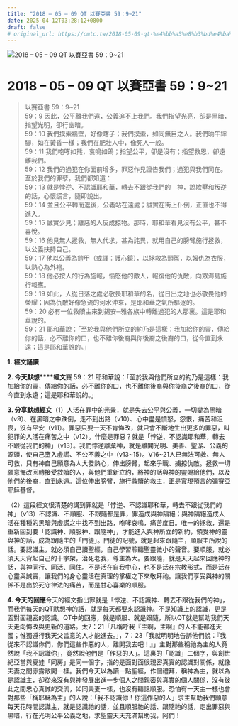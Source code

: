 ```yaml
---
title: "2018 – 05 – 09 QT 以賽亞書 59：9~21"
date: 2025-04-12T03:28:12+0800
draft: false
# original_url: https://cmtc.tw/2018-05-09-qt-%e4%bb%a5%e8%b3%bd%e4%ba%9e%e6%9b%b8-59%ef%bc%9a921
---
```


![2018 – 05 – 09 QT 以賽亞書 59：9~21](/images/qt.jpg   "2018 – 05 – 09 QT 以賽亞書 59：9~21")

# 2018 – 05 – 09 QT 以賽亞書 59：9~21

> 以賽亞書 59：9~21  
> 59：9 因此，公平離我們遠，公義追不上我們。我們指望光亮，卻是黑暗，指望光明，卻行幽暗。  
> 59：10 我們摸索牆壁，好像瞎子；我們摸索，如同無目之人。我們晌午絆腳，如在黃昏一樣；我們在肥壯人中，像死人一般。  
> 59：11 我們咆哮如熊，哀鳴如鴿；指望公平，卻是沒有；指望救恩，卻遠離我們。  
> 59：12 我們的過犯在你面前增多，罪惡作見證告我們；過犯與我們同在。至於我們的罪孽，我們都知道：  
> 59：13 就是悖逆、不認識耶和華，轉去不跟從我們的　神，說欺壓和叛逆的話，心懷謊言，隨即說出。  
> 59：14 並且公平轉而退後，公義站在遠處；誠實在街上仆倒，正直也不得進入。  
> 59：15 誠實少見；離惡的人反成掠物。那時，耶和華看見沒有公平，甚不喜悅。  
> 59：16 他見無人拯救，無人代求，甚為詫異，就用自己的膀臂施行拯救，以公義扶持自己。  
> 59：17 他以公義為鎧甲（或譯：護心鏡），以拯救為頭盔，以報仇為衣服，以熱心為外袍。  
> 59：18 他必按人的行為施報，惱怒他的敵人，報復他的仇敵，向眾海島施行報應。  
> 59：19 如此，人從日落之處必敬畏耶和華的名，從日出之地也必敬畏他的榮耀；因為仇敵好像急流的河水沖來，是耶和華之氣所驅逐的。  
> 59：20 必有一位救贖主來到錫安─雅各族中轉離過犯的人那裏。這是耶和華說的。  
> 59：21 耶和華說：「至於我與他們所立的約乃是這樣：我加給你的靈，傳給你的話，必不離你的口，也不離你後裔與你後裔之後裔的口，從今直到永遠；這是耶和華說的。」

**1.** **經文誦讀**

**2. 今天默想****經文**賽 59：21 耶和華說：「至於我與他們所立的約乃是這樣：我加給你的靈，傳給你的話，必不離你的口，也不離你後裔與你後裔之後裔的口，從今直到永遠；這是耶和華說的。」

**3. 分享默想經文**（1）人活在罪中的光景，就是失去公平與公義，一切變為黑暗（v9）、在黑暗之中跌倒，走不到出路（v10）、心中盡是憤怒，怨恨，痛苦和沮喪，沒有平安（v11）。罪惡只要一天不肯悔改，就只會不斷地生出更多的罪惡，叫犯罪的人活在痛苦之中（v12）。什麼是罪惡？就是「悖逆、不認識耶和華，轉去不跟從我們的神」（v13）。我們悖逆離棄神，就是離開光明、美善、聖潔、公義的源頭，使自己墮入虛謊、不公不義之中（v13~15）。V16~21人已無法可救、無人可救，只有神自己願意為人大發熱心，伸出膀臂，起來爭戰、擄掠仇敵。拯救一切願意悔改回轉接受救贖的人，與他們重新立約，將神的話與神的靈賜給他們，以及他們的後裔，直到永遠。這位伸出膀臂，施行救贖的救主，正是實現預言的彌賽亞耶穌基督。

（2）這段經文很清楚的講到罪就是「悖逆、不認識耶和華，轉去不跟從我們的神」（v13）不認識、不順服、不跟隨都是罪，罪造成與神隔絕；與神隔絕造成人活在種種的黑暗與虛謊之中找不到出路，咆哮哀鳴，痛苦度日。唯一的拯救，還是重新回到要「認識神、順服神、跟隨神」，才能進入與神所立的新約，領受神的靈與神的話，成為跟隨主的「門徒」。門徒的記號，就是起來跟隨主，順服主所說的話。要認識主，就必須自己讀聖經，自己學習聆聽聖靈微小的聲音。要順服，就必須天天背起自己的十字架，治死老我，尊主為大。要跟隨，就是天天起來回應神的話，與神同行、同活、同住。不是活在自我中心，也不是活在宗教形式，而是活在心靈與誠實，讓我們的身心靈活在真理的掌權之下來敬拜祂。讓我們享受與神的關係不是出於死守律法的痛苦，而是甘心喜樂的順服。

**4. 今天的回應**今天的經文指出罪就是「悖逆、不認識神、轉去不跟從我們的神」，而我們每天的QT默想神的話，就是每天都要來認識神。不是知識上的認識，更是面對面親密的認識。QT中的回應，就是順服、就是跟隨，所以QT就是幫助我們天天走向悔改與更新的道路。太7：21「凡稱呼我『主啊，主啊』的人不能都進天國；惟獨遵行我天父旨意的人才能進去。」，7：23「我就明明地告訴他們說：『我從來不認識你們，你們這些作惡的人，離開我去吧！』」主對那些稱祂為主的人竟然說「我不認識你」，竟然說他們是「作惡的人」。這裏的「認識」二個字，與創世紀亞當與夏娃「同房」是同一個字，指的是面對面很親密真實的認識對關係，就像夫妻之間赤露敞開一樣。我們今天以為讀一點聖經，作個禮拜，稱神為主，就以為是認識主，卻從來沒有與神發展出進一步個人之間親密與真實的個人關係，沒有彼此之間忠心真誠的交流，如同夫妻一樣，也沒有聽話順服。恐怕有一天主一樣也會對那些「稱耶穌為主」的人說：「我不認識你！你這作惡的人」求主幫助我們願意每天花時間認識主，就是認識祂的話，並且順服祂的話、跟隨祂的話，走出罪惡與黑暗，行在光明公平公義之地，求聖靈天天充滿幫助我，阿們！